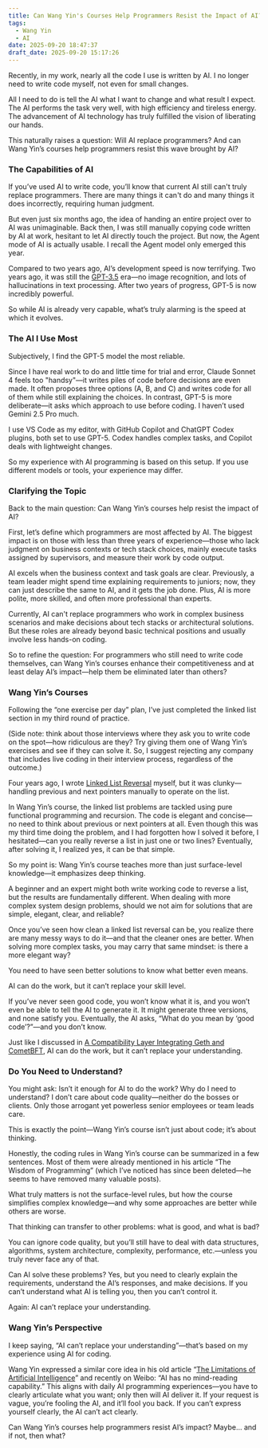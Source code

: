 ```yaml
---
title: Can Wang Yin's Courses Help Programmers Resist the Impact of AI?
tags:
  - Wang Yin
  - AI
date: 2025-09-20 18:47:37
draft_date: 2025-09-20 15:17:26
---
```


Recently, in my work, nearly all the code I use is written by AI. I no longer need to write code myself, not even for small changes.

All I need to do is tell the AI what I want to change and what result I expect. The AI performs the task very well, with high efficiency and tireless energy. The advancement of AI technology has truly fulfilled the vision of liberating our hands.

This naturally raises a question: Will AI replace programmers? And can Wang Yin’s courses help programmers resist this wave brought by AI?

### The Capabilities of AI

If you’ve used AI to write code, you’ll know that current AI still can't truly replace programmers. There are many things it can't do and many things it does incorrectly, requiring human judgment.

But even just six months ago, the idea of handing an entire project over to AI was unimaginable. Back then, I was still manually copying code written by AI at work, hesitant to let AI directly touch the project. But now, the Agent mode of AI is actually usable. I recall the Agent model only emerged this year.

Compared to two years ago, AI’s development speed is now terrifying. Two years ago, it was still the [GPT-3.5](/2023/03/30/不要小瞧-ChatGPT/) era—no image recognition, and lots of hallucinations in text processing. After two years of progress, GPT-5 is now incredibly powerful.

So while AI is already very capable, what’s truly alarming is the speed at which it evolves.

### The AI I Use Most

Subjectively, I find the GPT-5 model the most reliable.

Since I have real work to do and little time for trial and error, Claude Sonnet 4 feels too "handsy"—it writes piles of code before decisions are even made. It often proposes three options (A, B, and C) and writes code for all of them while still explaining the choices. In contrast, GPT-5 is more deliberate—it asks which approach to use before coding. I haven’t used Gemini 2.5 Pro much.

I use VS Code as my editor, with GitHub Copilot and ChatGPT Codex plugins, both set to use GPT-5. Codex handles complex tasks, and Copilot deals with lightweight changes.

So my experience with AI programming is based on this setup. If you use different models or tools, your experience may differ.

### Clarifying the Topic

Back to the main question: Can Wang Yin’s courses help resist the impact of AI?

First, let’s define which programmers are most affected by AI. The biggest impact is on those with less than three years of experience—those who lack judgment on business contexts or tech stack choices, mainly execute tasks assigned by supervisors, and measure their work by code output.

AI excels when the business context and task goals are clear. Previously, a team leader might spend time explaining requirements to juniors; now, they can just describe the same to AI, and it gets the job done. Plus, AI is more polite, more skilled, and often more professional than experts.

Currently, AI can't replace programmers who work in complex business scenarios and make decisions about tech stacks or architectural solutions. But these roles are already beyond basic technical positions and usually involve less hands-on coding.

So to refine the question: For programmers who still need to write code themselves, can Wang Yin’s courses enhance their competitiveness and at least delay AI’s impact—help them be eliminated later than others?

### Wang Yin’s Courses

Following the “one exercise per day” plan, I’ve just completed the linked list section in my third round of practice.

(Side note: think about those interviews where they ask you to write code on the spot—how ridiculous are they? Try giving them one of Wang Yin’s exercises and see if they can solve it. So, I suggest rejecting any company that includes live coding in their interview process, regardless of the outcome.)

Four years ago, I wrote [Linked List Reversal](/2021/10/27/Common%20Linked%20List%20Algorithm%20Problems%20and%20Explanations/) myself, but it was clunky—handling previous and next pointers manually to operate on the list.

In Wang Yin’s course, the linked list problems are tackled using pure functional programming and recursion. The code is elegant and concise—no need to think about previous or next pointers at all. Even though this was my third time doing the problem, and I had forgotten how I solved it before, I hesitated—can you really reverse a list in just one or two lines? Eventually, after solving it, I realized yes, it can be that simple.

So my point is: Wang Yin’s course teaches more than just surface-level knowledge—it emphasizes deep thinking.

A beginner and an expert might both write working code to reverse a list, but the results are fundamentally different. When dealing with more complex system design problems, should we not aim for solutions that are simple, elegant, clear, and reliable?

Once you’ve seen how clean a linked list reversal can be, you realize there are many messy ways to do it—and that the cleaner ones are better. When solving more complex tasks, you may carry that same mindset: is there a more elegant way?

You need to have seen better solutions to know what better even means.

AI can do the work, but it can’t replace your skill level.

If you’ve never seen good code, you won’t know what it is, and you won’t even be able to tell the AI to generate it. It might generate three versions, and none satisfy you. Eventually, the AI asks, “What do you mean by ‘good code’?”—and you don’t know.

Just like I discussed in [A Compatibility Layer Integrating Geth and CometBFT](/2025/09/06/A%20Compatibility%20Layer%20Integrating%20Geth%20and%20CometBFT/), AI can do the work, but it can’t replace your understanding.

### Do You Need to Understand?

You might ask: Isn’t it enough for AI to do the work? Why do I need to understand? I don’t care about code quality—neither do the bosses or clients. Only those arrogant yet powerless senior employees or team leads care.

This is exactly the point—Wang Yin’s course isn’t just about code; it’s about thinking.

Honestly, the coding rules in Wang Yin’s course can be summarized in a few sentences. Most of them were already mentioned in his article “The Wisdom of Programming” (which I’ve noticed has since been deleted—he seems to have removed many valuable posts).

What truly matters is not the surface-level rules, but how the course simplifies complex knowledge—and why some approaches are better while others are worse.

That thinking can transfer to other problems: what is good, and what is bad?

You can ignore code quality, but you’ll still have to deal with data structures, algorithms, system architecture, complexity, performance, etc.—unless you truly never face any of that.

Can AI solve these problems? Yes, but you need to clearly explain the requirements, understand the AI’s responses, and make decisions. If you can’t understand what AI is telling you, then you can’t control it.

Again: AI can’t replace your understanding.

### Wang Yin’s Perspective

I keep saying, “AI can’t replace your understanding”—that’s based on my experience using AI for coding.

Wang Yin expressed a similar core idea in his old article “[The Limitations of Artificial Intelligence](https://www.yinwang.org/blog-cn/2017/04/23/ai)” and recently on Weibo: “AI has no mind-reading capability.” This aligns with daily AI programming experiences—you have to clearly articulate what you want; only then will AI deliver it. If your request is vague, you’re fooling the AI, and it’ll fool you back. If you can’t express yourself clearly, the AI can’t act clearly.

Can Wang Yin’s courses help programmers resist AI’s impact? Maybe… and if not, then what?